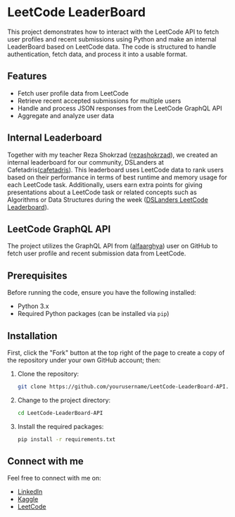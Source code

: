 # LeetCode LeaderBoard

This project demonstrates how to interact with the LeetCode API to fetch user profiles and recent submissions using Python and make an internal LeaderBoard based on LeetCode data. The code is structured to handle authentication, fetch data, and process it into a usable format.

## Features

- Fetch user profile data from LeetCode
- Retrieve recent accepted submissions for multiple users
- Handle and process JSON responses from the LeetCode GraphQL API
- Aggregate and analyze user data

## Internal Leaderboard

Together with my teacher Reza Shokrzad ([rezashokrzad](https://github.com/rezashokrzad)), we created an internal leaderboard for our community, DSLanders at Cafetadris([cafetadris](https://cafetadris.com)). This leaderboard uses LeetCode data to rank users based on their performance in terms of best runtime and memory usage for each LeetCode task. Additionally, users earn extra points for giving presentations about a LeetCode task or related concepts such as Algorithms or Data Structures during the week ([DSLanders LeetCode Leaderboard](https://docs.google.com/spreadsheets/d/1L5MzMm9sruHGk4nkCKXRhHN_Z4S8ReLkp0BwwcFggJ0/edit?gid=949630897#gid=949630897)).

## LeetCode GraphQL API

The project utilizes the GraphQL API from ([alfaarghya](https://github.com/alfaarghya)) user on GitHub to fetch user profile and recent submission data from LeetCode.

## Prerequisites

Before running the code, ensure you have the following installed:

- Python 3.x
- Required Python packages (can be installed via `pip`)

## Installation

First, click the "Fork" button at the top right of the page to create a copy of the repository under your own GitHub account; then:

1. Clone the repository:
    ```bash
    git clone https://github.com/yourusername/LeetCode-LeaderBoard-API.git
    ```
2. Change to the project directory:
    ```bash
    cd LeetCode-LeaderBoard-API
    ```
3. Install the required packages:
    ```bash
    pip install -r requirements.txt
    ```

## Connect with me 
Feel free to connect with me on:

- [LinkedIn](https://www.linkedin.com/in/mahdiehmortazavi)
- [Kaggle](https://www.kaggle.com/mahdieh002)
- [LeetCode](https://leetcode.com/mahdieh002)


